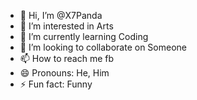- 👋 Hi, I’m @X7Panda
- 👀 I’m interested in Arts
- 🌱 I’m currently learning Coding
- 💞️ I’m looking to collaborate on Someone
- 📫 How to reach me fb
- 😄 Pronouns: He, Him
- ⚡ Fun fact: Funny

<!---
X7Panda/X7Panda is a ✨ special ✨ repository because its `README.md` (this file) appears on your GitHub profile.
You can click the Preview link to take a look at your changes.
--->
